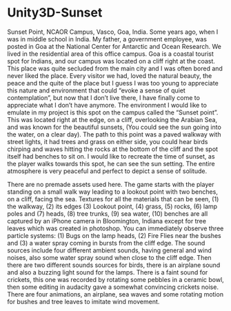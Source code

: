 # Unity3D-Sunset

Sunset Point, NCAOR Campus, Vasco, Goa, India.
Some years ago, when I was in middle school in India. My father, a government employee, was posted in Goa at the National Center for Antarctic and Ocean Research. We lived in the residential area of this office campus.
Goa is a coastal tourist spot for Indians, and our campus was located on a cliff right at the coast. This place was quite secluded from the main city and I was often bored and never liked the place. Every visitor we had, loved the natural beauty, the peace and the quite of the place but I guess I was too young to appreciate this nature and environment that could “evoke a sense of quiet contemplation”, but now that I don’t live there, I have finally come to appreciate what I don’t have anymore.
The environment I would like to emulate in my project is this spot on the campus called the “Sunset point”. This was located right at the edge, on a cliff, overlooking the Arabian Sea, and was known for the beautiful sunsets, (You could see the sun going into the water, on a clear day). The path to this point was a paved walkway with street lights, it had trees and grass on either side, you could hear birds chirping  and waves hitting the rocks at the bottom of the cliff and the spot itself had benches to sit on. I would like to recreate the time of sunset, as the player walks towards this spot, he can see the sun setting. The entire atmosphere is very peaceful and perfect to depict a sense of solitude.

There are no premade assets used here.
The game starts with the player standing on a small walk way leading to a lookout point with two benches, on a cliff, facing the sea. Textures for all the materials that can be seen,  (1) the walkway, (2) its edges  (3) Lookout point, (4) grass, (5) rocks, (6) lamp poles and (7) heads, (8) tree trunks, (9) sea water, (10) benches are all captured by an iPhone camera in Bloomington, Indiana except for tree leaves which was created in photoshop.
You can immediately observe three particle systems: (1) Bugs on the lamp heads, (2) Fire Flies near the bushes and (3) a water spray coming in bursts from the cliff edge.
The sound sources include four different ambient sounds, having general and wind noises, also some water spray sound when close to the cliff edge. Then there are two different sounds sources for birds, there is an airplane sound and also a buzzing light sound for the lamps. There is a faint sound for crickets, this one was recorded by rotating some pebbles in a ceramic bowl, then some editing in audacity gave a somewhat convincing crickets noise.
There are four animations, an airplane, sea waves and some rotating motion for bushes and tree leaves to imitate wind movement.
